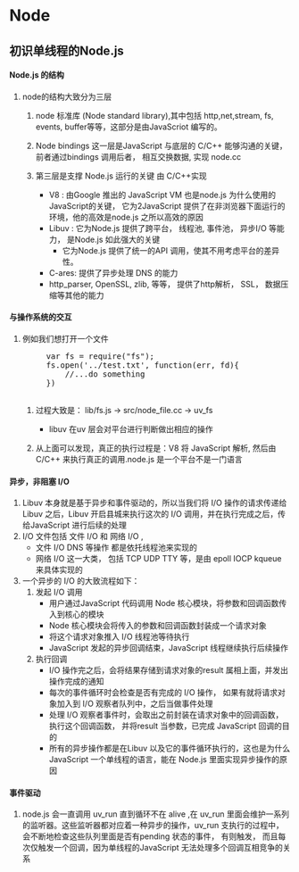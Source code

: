 # Node

## 初识单线程的Node.js

#### Node.js 的结构

1. node的结构大致分为三层
	1. node 标准库 (Node standard library),其中包括 http,net,stream, fs, events, buffer等等，这部分是由JavaScriot 编写的。
	
	2. Node bindings 这一层是JavaScript 与底层的 C/C++ 能够沟通的关键，前者通过bindings 调用后者， 相互交换数据, 实现 node.cc
	
	3. 第三层是支撑 Node.js 运行的关键 由 C/C++实现
		
		* V8 : 由Google 推出的 JavaScript VM 也是node.js 为什么使用的JavaScript的关键， 它为2JavaScript 提供了在非浏览器下面运行的环境，他的高效是node.js 之所以高效的原因
		* Libuv : 它为Node.js 提供了跨平台， 线程池, 事件池， 异步I/O 等能力， 是Node.js 如此强大的关键
			* 它为Node.js 提供了统一的API 调用，使其不用考虑平台的差异性。
		* C-ares: 提供了异步处理 DNS 的能力
		* http_parser, OpenSSL, zlib, 等等， 提供了http解析， SSL， 数据压缩等其他的能力
		
#### 与操作系统的交互

1. 例如我们想打开一个文件
	<pre>
		var fs = require("fs");
		fs.open('../test.txt', function(err, fd){
			//...do something 
		})
	</pre>
	
	1. 过程大致是： lib/fs.js -> src/node_file.cc -> uv_fs
		* libuv 在uv 层会对平台进行判断做出相应的操作
		
	2. 从上面可以发现，真正的执行过程是：V8 将 JavaScript 解析, 然后由 C/C++ 来执行真正的调用.node.js 是一个平台不是一门语言
	

#### 异步，非阻塞 I/O

1. Libuv 本身就是基于异步和事件驱动的，所以当我们将 I/O 操作的请求传递给 Libuv 之后，Libuv 开启县城来执行这次的 I/O 调用，并在执行完成之后，传给JavaScript 进行后续的处理
2. I/O 文件包括 文件 I/O 和 网络 I/O ,
	* 文件 I/O DNS 等操作 都是依托线程池来实现的
	* 网络 I/O 这一大类， 包括 TCP UDP TTY 等，是由 epoll IOCP kqueue 来具体实现的
3. 一个异步的 I/O 的大致流程如下：
	1. 发起 I/O 调用
		* 用户通过JavaScript 代码调用 Node 核心模块，将参数和回调函数传入到核心的模块
		* Node 核心模块会将传入的参数和回调函数封装成一个请求对象
		* 将这个请求对象推入 I/O 线程池等待执行
		* JavaScript 发起的异步回调结束，JavaScript 线程继续执行后续操作
	2. 执行回调
		* I/O 操作完之后，会将结果存储到请求对象的result 属相上面，并发出操作完成的通知
		* 每次的事件循环时会检查是否有完成的 I/O 操作， 如果有就将请求对象加入到 I/O 观察者队列中，之后当做事件处理
		* 处理 I/O 观察者事件时，会取出之前封装在请求对象中的回调函数， 执行这个回调函数， 并将result 当参数，已完成 JavaScript 回调的目的
		* 所有的异步操作都是在Libuv 以及它的事件循环执行的，这也是为什么JavaScript 一个单线程的语言，能在 Node.js 里面实现异步操作的原因
		
#### 事件驱动

1. node.js 会一直调用 uv_run 直到循环不在 alive ,在 uv_run 里面会维护一系列的监听器。这些监听器都对应着一种异步的操作，uv_run 支执行的过程中，会不断地检查这些队列里面是否有pending 状态的事件， 有则触发， 而且每次仅触发一个回调，因为单线程的JavaScript 无法处理多个回调互相竞争的关系

